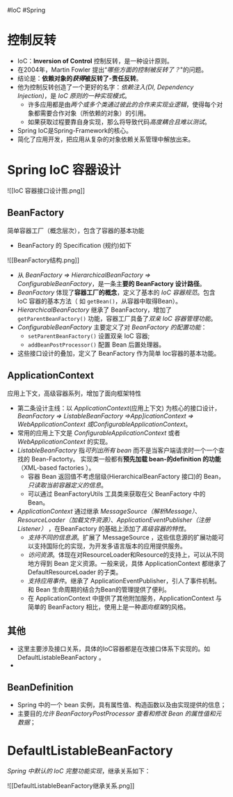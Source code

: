#IoC #Spring
# 控制反转
- IoC：**Inversion of Control** 控制反转，是一种设计原则。
- 在2004年，Martin Fowler 提出“*哪些方面的控制被反转了？*"的问题。
- 结论是：**依赖对象的*获得*被反转了-责任反转**。
- 他为控制反转创造了一个更好的名字：*依赖注入(DI, Dependency Injection)*，是 *IoC 原则的一种实现模式*。
	- 许多应用都是由*两个或多个类通过彼此的合作来实现业逻辑*，使得每个对象都需要合作对象（所依赖的对象）的引用。
	- 如果获取过程要靠自身实现，那么将导致代码*高度耦合且难以测试*。
- Spring IoC是Spring-Framework的核心。
- 简化了应用开发，把应用从复杂的对象依赖关系管理中解放出来。



# Spring IoC 容器设计

![[IoC 容器接口设计图.png]]

## BeanFactory
简单容器工厂（概念层次），包含了容器的基本功能
- BeanFactory 的 Specification (规约)如下

![[BeanFactory结构.png]]
- 从 *BeanFactory => HierarchicalBeanFactory => ConfigurableBeanFactory*，是一条主**要的 BeanFactory 设计路径**。
- *BeanFactory* 体现了**容器工厂的概念**，定义了基本的 *IoC 容器规范*。包含 loC 容器的基本方法（ 如 `getBean()`，从容器中取得Bean）。
- *HierarchicalBeanFactory* 继承了 BeanFactory，增加了 `getParentBeanFactory()` 功能，容器工厂具备了*双亲 IoC 容器管理功能*。
- *ConfigurableBeanFactory* 主要定义了对 *BeanFactory 的配置功能*：
	- `setParentBeanFactory()` 设置双亲 IoC 容器;
	- `addBeanPostProcessor()` 配置 Bean 后置处理器。
- 这些接口设计的叠加，定义了 BeanFactory 作为简单 loc容器的基本功能。

## ApplicationContext
应用上下文，高级容器系列，增加了面向框架特性
- 第二条设计主线：以 *ApplicationContext*(应用上下文) 为核心的接口设计，*BeanFactory => ListableBeanFactory =>App]icationContext => WebApplicationContext 或ConfigurableApplicationContext*。
- 常用的应用上下文是 *ConfigurableApplicationContext* 或者 *WebApplicationContext* 的实现。
- *ListableBeanFactory* 指*可列出所有 bean* 而不是当客户端请求时一个一个查找的 Bean-Factorty。 实现类一般都有**预先加载 bean-的definition 的功能**（XML-based factories ）。
	- 容器 Bean 返回值不考虑层级(HierarchicalBeanFactory 接口)的 Bean，*只读取当前容器定义的信息*。
	- 可以通过 BeanFactoryUtils 工具类来获取在父 BeanFactory 中的 Bean。
- *ApplicationContext* 通过继承 *MessageSource（解析Message）*、*ResourceLoader（加载文件资源）*、*ApplicationEventPublisher（注册 Listener）* ，在BeanFactory 的基础上添加了*高级容器的特性*。
	- *支持不同的信息源*。扩展了 MessageSource ，这些信息源的扩展功能可以支持国际化的实现，为开发多语言版本的应用提供服务。
	- *访问资源*。体现在对ResourceLoader和Resource的支持上，可以从不同地方得到 Bean 定义资源。一般来说，具体 AppIicationContext 都继承了 DefaultResourceLoader 的子类。
	- *支持应用事件*。继承了 ApplicationEventPublisher，引人了事件机制。和 Bean 生命周期的结合为Bean的管理提供了便利。
	- 在 ApplicationContext 中提供了其他附加服务，ApplicationContext 与简单的 BeanFactory 相比，使用上是一种*面向框架*的风格。

## 其他
- 这里主要涉及接口关系，具体的IoC容器都是在改接口体系下实现的。如 DefaultListableBeanFactory 。
- 

## BeanDefinition
 - Spring 中的一个 bean 实例，具有属性值、构造函数以及由实现提供的信息；
 - 主要目的*允许 BeanFactoryPostProcessor 查看和修改 Bean 的属性值和元数据*；

# DefaultListableBeanFactory
*Spring 中默认的 IoC 完整功能实现*，继承关系如下：

![[DefaultListableBeanFactory继承关系.png]]